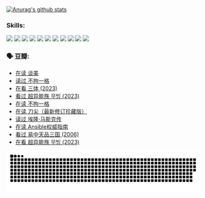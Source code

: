 
[![Anurag's github stats](https://github-readme-stats.vercel.app/api?username=w940853815)](https://github.com/anuraghazra/github-readme-stats)

### Skills:

<code><img height="32" src="https://cdn.jsdelivr.net/npm/simple-icons@v5/icons/python.svg"></code>
<code><img height="32" src="https://cdn.jsdelivr.net/npm/simple-icons@v5/icons/javascript.svg"></code>
<code><img height="32" src="https://cdn.jsdelivr.net/npm/simple-icons@v5/icons/django.svg"></code>
<code><img height="32" src="https://cdn.jsdelivr.net/npm/simple-icons@v5/icons/flask.svg"></code>
<code><img height="32" src="https://cdn.jsdelivr.net/npm/simple-icons@v5/icons/vuetify.svg"></code>
<code><img height="32" src="https://cdn.jsdelivr.net/npm/simple-icons@v5/icons/git.svg"></code>
<code><img height="32" src="https://cdn.jsdelivr.net/npm/simple-icons@v5/icons/docker.svg"></code>
<code><img height="32" src="https://cdn.jsdelivr.net/npm/simple-icons@v5/icons/postgresql.svg"></code>
<code><img height="32" src="https://cdn.jsdelivr.net/npm/simple-icons@v5/icons/elasticsearch.svg"></code>
<code><img height="32" src="https://cdn.jsdelivr.net/npm/simple-icons@v5/icons/macos.svg"></code>
<code><img height="32" src="https://cdn.jsdelivr.net/npm/simple-icons@v5/icons/linux.svg"></code>

### 🗣 豆瓣:

<!-- DOUBAN-ACTIVITIES:START -->
- [在读 谈美](https://www.douban.com/people/136069238/status/4560861771/?_i=11577620)
- [读过 不拘一格](https://www.douban.com/people/136069238/status/4560861445/?_i=11577620)
- [在看 三体‎ (2023)](https://www.douban.com/people/136069238/status/4558185093/?_i=11577620)
- [看过 超异能族 무빙‎ (2023)](https://www.douban.com/people/136069238/status/4556824186/?_i=11577620)
- [在读 不拘一格](https://www.douban.com/people/136069238/status/4541712161/?_i=11577620)
- [在读 刀尖（最新修订珍藏版）](https://www.douban.com/people/136069238/status/4541711339/?_i=11577620)
- [读过 埃隆·马斯克传](https://www.douban.com/people/136069238/status/4541710351/?_i=11577620)
- [在读 Ansible权威指南](https://www.douban.com/people/136069238/status/4539151450/?_i=11577620)
- [看过 易中天品三国‎ (2006)](https://www.douban.com/people/136069238/status/4529910812/?_i=11577620)
- [在看 超异能族 무빙‎ (2023)](https://www.douban.com/people/136069238/status/4527291077/?_i=11577620)
<!-- DOUBAN-ACTIVITIES:END -->


![Snake animation](https://raw.githubusercontent.com/w940853815/w940853815/output/github-contribution-grid-snake.svg)

<!--
**w940853815/w940853815** is a ✨ _special_ ✨ repository because its `README.md` (this file) appears on your GitHub profile.

Here are some ideas to get you started:

- 🔭 I’m currently working on ...
- 🌱 I’m currently learning ...
- 👯 I’m looking to collaborate on ...
- 🤔 I’m looking for help with ...
- 💬 Ask me about ...
- 📫 How to reach me: ...
- 😄 Pronouns: ...
- ⚡ Fun fact: ...
-->
